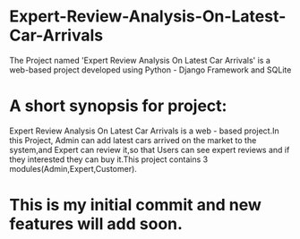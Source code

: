 # Expert-Review-Analysis-On-Latest-Car-Arrivals

The Project named 'Expert Review Analysis On Latest Car Arrivals' is a web-based project developed using Python - Django Framework and SQLite

# A short synopsis for project:

Expert Review Analysis On Latest Car Arrivals is a web - based project.In this Project, Admin can add latest cars arrived on the market to the system,and Expert can review it,so that Users can see expert reviews and if they interested they can buy it.This project contains 3 modules(Admin,Expert,Customer).

# This is my initial commit and new features will add soon.
